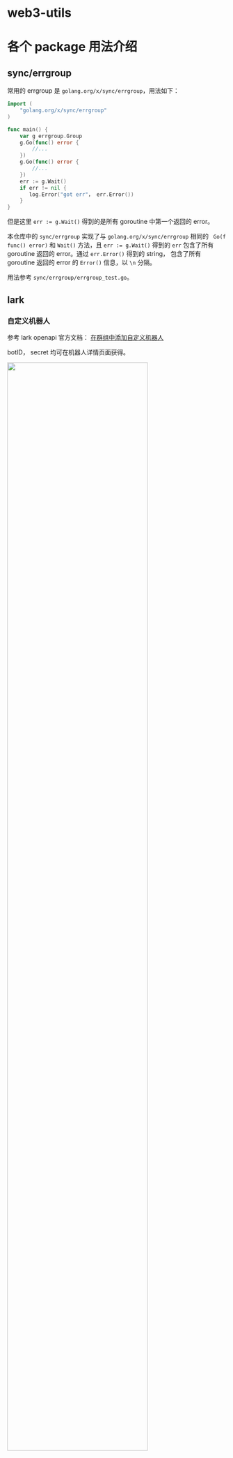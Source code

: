 # web3-utils
# 各个 package 用法介绍

## sync/errgroup
常用的 errgroup 是 `golang.org/x/sync/errgroup`，用法如下：  
```go
import (
	"golang.org/x/sync/errgroup"
)

func main() {
    var g errgroup.Group
    g.Go(func() error {
        //...
    })
    g.Go(func() error {
        //...
    })
    err := g.Wait()
    if err != nil {
       log.Error("got err"， err.Error())
    }
}
```

但是这里 `err := g.Wait()` 得到的是所有 goroutine 中第一个返回的 error。

本仓库中的 `sync/errgroup` 实现了与 `golang.org/x/sync/errgroup` 相同的 ` Go(f func() error)` 和 `Wait()` 方法，且 `err := g.Wait()` 得到的 `err` 包含了所有 goroutine 返回的 error。通过 `err.Error()` 得到的 string， 包含了所有 goroutine 返回的 error 的 `Error()` 信息，以 `\n` 分隔。

用法参考 `sync/errgroup/errgroup_test.go`。


## lark

### 自定义机器人  
参考 lark openapi 官方文档： [在群组中添加自定义机器人](https://open.larksuite.com/document/client-docs/bot-v3/use-custom-bots-in-a-group)

botID， secret 均可在机器人详情页面获得。

<img src="static/bot_detail.png" style="width: 80%; height: auto">



### 获取用户 user_open_id:
参考 lark openapi 官方文档：  https://open.larksuite.com/document/faq/trouble-shooting/how-to-obtain-openid

#### 快捷方式  
https://open.larksuite.com/api-explorer/cli_a70a4725a178502d?apiName=batch_get_id&from=op_doc_tab&project=contact&resource=user&version=v3

进入如上页面，

按下图进行操作即可：  
<img src="static/get-lark-user-open-id.png" style="width: 80%; height: auto">

### 使用 SDK 发送普通文本消息

`go.mod`:
```go
module web3-xyz

go 1.22.2

require (
	web3-utils v0.0.1
)


replace web3-utils => github.com/gagatechainte/web3-utils v0.0.1
```

`main.go`:

```go
import (
	"web3-utils/lark"
	"web3-utils/sync/errgroup"
)
func main() {
    var g errgroup.Group
    g.Go(func() error {
        //...
    })
    g.Go(func() error {
        //...
    })
    err := g.Wait()
    if err != nil {
        // 发送 plain text
        lark.SendHookText(AlarmBotID， AlarmSecret， fmt.Sprintf("main task err: %s"， err.Error()))
    }
}
```

### 使用 SDK 发送富文本消息
`main.go`:
```go
import (
	"web3-utils/lark"
	"web3-utils/sync/errgroup"
)
func main() {
    var g errgroup.Group
    g.Go(func() error {
        //...
    })
    g.Go(func() error {
        //...
    })
    err := g.Wait()
    if err != nil {
        // 如果需要 @ 某人，使用如下方式发送富文本信息
        lark.SendHookRichTextMsg(AlarmBotID, AlarmSecret, "报警信息",
            lark.RichTextLine{
                lark.RichTextItemAt(user_open_id), // @somebody
                lark.RichTextItemText(fmt.Sprintf("main task err: %s", err.Error()))，// 文本信息
                lark.RichTextItemHref("交易就上 gate.io", "https://www.gate.io")，// 超链接
            },
        )
    }
}
```

### 消息样式实例  
参考 `lark/send_hook_request_helper_test.go`  
```go
func TestSendHookText(t *testing.T) {
	err := SendHookText(botID, "", "this is a message from web3-utils/lark")
	assert.Error(t, err)

	err = SendHookText(botID, secret, "this is a message from web3-utils/lark")
	assert.NoError(t, err)
}

func TestSendHookRichTextMsg(t *testing.T) {
	SendHookRichTextMsg(botID, secret, "Happy Friday Night",
		RichTextLine{
			RichTextItemText("恭喜发财:"),
			RichTextItemAt(hogan),
			RichTextItemHref("交易就上 gate.io", "https://www.gate.io"),
		},
		RichTextLine{
			RichTextItemText("升职加薪:"),
			RichTextItemAt(athos),
			RichTextItemAt(hogan),
			RichTextItemAt(wesley),
			RichTextItemAt(clement),
		},
		RichTextLine{
			RichTextItemText("步步高:"),
			RichTextItemAt(athos),
			RichTextItemAt(hogan),
			RichTextItemAt(wesley),
			RichTextItemAt(clement),
		},
	)
}
```

在群中接收到的消息:  
<img src="static/lark_msg_example.png" style="width: 80%; height: auto">
---
## 后续  
本仓库后续提供的工具包，均提供 `*_test.go` 文件，用户可以参考其中的用法来调用各个工具方法。   

---
2025.01.10 Fri
---
